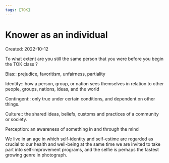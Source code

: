 ```yaml
---
tags: [TOK] 
---
```

# Knower as an individual
Created: 2022-10-12

To what extent are you still the same person that you were before you begin the TOK class ?

Bias:: prejudice, favoritism, unfairness, partiality
<!--SR:!2023-01-13,33,230-->

Identity:: how a person, group, or nation sees themselves in relation to other people, groups, nations, ideas, and the world
<!--SR:!2022-12-12,15,230-->

Contingent:: only true under certain conditions, and dependent on other things.
<!--SR:!2022-12-20,15,190-->

Culture:: the shared ideas, beliefs, customs and practices of a community or society.
<!--SR:!2022-12-31,24,230-->

Perception: an awareness of something in and through the mind

We live in an age in which self-identity and self-estime are regarded as crucial to our health and well-being at the same time we are invited to take part into self-improvement programs, and the selfie is perhaps the fastest growing genre in photograph.



